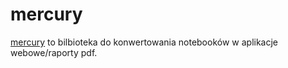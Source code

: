 # mercury
[mercury](https://github.com/mljar/mercury) to bilbioteka do konwertowania notebooków w aplikacje webowe/raporty pdf.